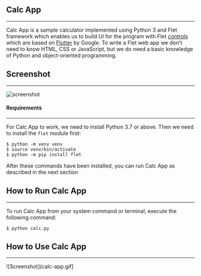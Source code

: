 ## Calc App

*******
Calc App is a sample calculator implemented using Python 3 and Flet framework which enables us to build UI for the program with Flet [controls](https://flet.dev/docs/controls) which are based on [Flutter](https://flutter.dev/) by Google. To write a Flet web app we don't need to know HTML, CSS or JavaScript, but we do need a basic knowledge of Python and object-oriented programming.

## Screenshot
*******

![screenshot](https://github.com/Billie999/Flet_Calculator_App/assets/60508084/4d67e839-c07a-43ef-bb7e-1fc803cb8d4e)


#### Requirements
*******

For Calc App to work, we need to install Python 3.7 or above. Then we need to install the `flet` module first:

```console
$ python -m venv venv
$ source venv/bin/activate
$ python -m pip install flet
```
After these commands have been installed, you can run Calc App as described in the next section

## How to Run Calc App

**********
To run Calc App from your system command or terminal, execute the following command:

```console
$ python calc.py
```

## How to Use Calc App

**********
![Screenshot](calc-app.gif]
